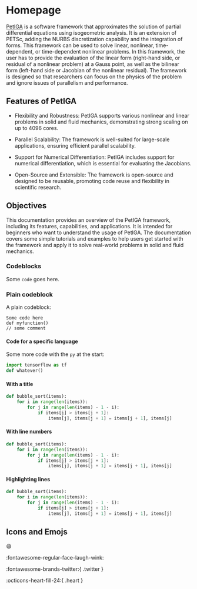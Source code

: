 # Homepage

[PetIGA](https://github.com/dalcinl/PetIGA) is a software framework that approximates the solution of partial differential equations using isogeometric analysis. It is an extension of PETSc, adding the NURBS discretization capability and the integration of forms. This framework can be used to solve linear, nonlinear, time-dependent, or time-dependent nonlinear problems. In this framework, the user has to provide the evaluation of the linear form (right-hand side, or residual of a nonlinear problem) at a Gauss point, as well as the bilinear form (left-hand side or Jacobian of the nonlinear residual). The framework is designed so that researchers can focus on the physics of the problem and ignore issues of parallelism and performance.


## Features of PetIGA


* Flexibility and Robustness: PetIGA supports various nonlinear and linear problems in solid and fluid mechanics, demonstrating strong scaling on up to 4096 cores.

* Parallel Scalability: The framework is well-suited for large-scale applications, ensuring efficient parallel scalability.

* Support for Numerical Differentiation: PetIGA includes support for numerical differentiation, which is essential for evaluating the Jacobians.

* Open-Source and Extensible: The framework is open-source and designed to be reusable, promoting code reuse and flexibility in scientific research.

## Objectives

This documentation provides an overview of the PetIGA framework, including its features, capabilities, and applications. It is intended for beginners who want to understand the usage of PetIGA. The documentation covers some simple tutorials and examples to help users get started with the framework and apply it to solve real-world problems in solid and fluid mechanics.

### Codeblocks

Some `code` goes here.

### Plain codeblock

A plain codeblock:

```
Some code here
def myfunction()
// some comment
```

#### Code for a specific language

Some more code with the `py` at the start:

``` py
import tensorflow as tf
def whatever()
```

#### With a title

``` py title="bubble_sort.py"
def bubble_sort(items):
    for i in range(len(items)):
        for j in range(len(items) - 1 - i):
            if items[j] > items[j + 1]:
                items[j], items[j + 1] = items[j + 1], items[j]
```

#### With line numbers

``` py linenums="1"
def bubble_sort(items):
    for i in range(len(items)):
        for j in range(len(items) - 1 - i):
            if items[j] > items[j + 1]:
                items[j], items[j + 1] = items[j + 1], items[j]
```

#### Highlighting lines

``` py hl_lines="2 3"
def bubble_sort(items):
    for i in range(len(items)):
        for j in range(len(items) - 1 - i):
            if items[j] > items[j + 1]:
                items[j], items[j + 1] = items[j + 1], items[j]
```

## Icons and Emojs

:smile: 

:fontawesome-regular-face-laugh-wink:

:fontawesome-brands-twitter:{ .twitter }

:octicons-heart-fill-24:{ .heart }